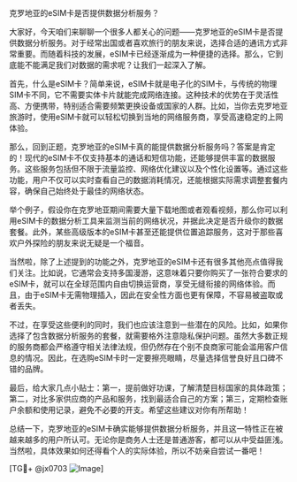 克罗地亚的eSIM卡是否提供数据分析服务？

大家好，今天咱们来聊聊一个很多人都关心的问题——克罗地亚的eSIM卡是否提供数据分析服务。对于经常出国或者喜欢旅行的朋友来说，选择合适的通讯方式非常重要。而随着科技的发展，eSIM卡已经逐渐成为一种便捷的选择。那么，它到底能不能满足我们对数据的需求呢？让我们一起深入了解。

首先，什么是eSIM卡？简单来说，eSIM卡就是电子化的SIM卡，与传统的物理SIM卡不同，它不需要实体卡片就能完成网络连接。这种技术的优势在于灵活性高、方便携带，特别适合需要频繁更换设备或国家的人群。比如，当你去克罗地亚旅游时，使用eSIM卡就可以轻松切换到当地的网络服务商，享受高速稳定的上网体验。

那么，回到正题，克罗地亚的eSIM卡真的能提供数据分析服务吗？答案是肯定的！现代的eSIM卡不仅支持基本的通话和短信功能，还能够提供丰富的数据服务。这些服务包括但不限于流量监控、网络优化建议以及个性化设置等。通过这些功能，用户不仅可以实时查看自己的数据消耗情况，还能根据实际需求调整套餐内容，确保自己始终处于最佳的网络状态。

举个例子，假设你在克罗地亚期间需要大量下载地图或者观看视频，那么你可以利用eSIM卡的数据分析工具来监测当前的网络状况，并据此决定是否升级你的数据套餐。此外，某些高级版本的eSIM卡甚至还能提供位置追踪服务，这对于那些喜欢户外探险的朋友来说无疑是一个福音。

当然啦，除了上述提到的功能之外，克罗地亚的eSIM卡还有很多其他亮点值得我们关注。比如说，它通常会支持多国漫游，这意味着只要你购买了一张符合要求的eSIM卡，就可以在全球范围内自由切换运营商，享受无缝衔接的网络体验。而且，由于eSIM卡无需物理插入，因此在安全性方面也更有保障，不容易被盗取或者丢失。

不过，在享受这些便利的同时，我们也应该注意到一些潜在的风险。比如，如果你选择了包含数据分析服务的套餐，就需要格外注意隐私保护问题。虽然大多数正规的服务商都会严格遵守相关法律法规，但仍然存在个别不良商家可能会滥用客户信息的情况。因此，在选购eSIM卡时一定要擦亮眼睛，尽量选择信誉良好且口碑不错的品牌。

最后，给大家几点小贴士：第一，提前做好功课，了解清楚目标国家的具体政策；第二，对比多家供应商的产品和服务，找到最适合自己的方案；第三，定期检查账户余额和使用记录，避免不必要的开支。希望这些建议对你有所帮助！

总结一下，克罗地亚的eSIM卡确实能够提供数据分析服务，并且这一特性正在被越来越多的用户所认可。无论你是商务人士还是普通游客，都可以从中受益匪浅。当然啦，具体效果如何还得看个人的实际体验，所以不妨亲自尝试一番吧！

[TG💪+ @jx0703 ![Image](https://github.com/user-attachments/assets/dbca1d08-cadb-493c-b0ec-ad6f7a83f270)]